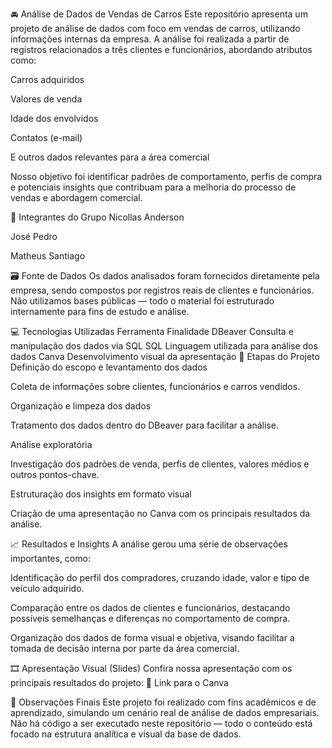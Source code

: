 🚘 Análise de Dados de Vendas de Carros
Este repositório apresenta um projeto de análise de dados com foco em vendas de carros, utilizando informações internas da empresa. A análise foi realizada a partir de registros relacionados a três clientes e funcionários, abordando atributos como:

Carros adquiridos

Valores de venda

Idade dos envolvidos

Contatos (e-mail)

E outros dados relevantes para a área comercial

Nosso objetivo foi identificar padrões de comportamento, perfis de compra e potenciais insights que contribuam para a melhoria do processo de vendas e abordagem comercial.

👥 Integrantes do Grupo
Nicollas Anderson

José Pedro

Matheus Santiago

🗃️ Fonte de Dados
Os dados analisados foram fornecidos diretamente pela empresa, sendo compostos por registros reais de clientes e funcionários. Não utilizamos bases públicas — todo o material foi estruturado internamente para fins de estudo e análise.

💻 Tecnologias Utilizadas
Ferramenta	Finalidade
DBeaver	Consulta e manipulação dos dados via SQL
SQL	Linguagem utilizada para análise dos dados
Canva	Desenvolvimento visual da apresentação
📌 Etapas do Projeto
Definição do escopo e levantamento dos dados

Coleta de informações sobre clientes, funcionários e carros vendidos.

Organização e limpeza dos dados

Tratamento dos dados dentro do DBeaver para facilitar a análise.

Análise exploratória

Investigação dos padrões de venda, perfis de clientes, valores médios e outros pontos-chave.

Estruturação dos insights em formato visual

Criação de uma apresentação no Canva com os principais resultados da análise.

📈 Resultados e Insights
A análise gerou uma série de observações importantes, como:

Identificação do perfil dos compradores, cruzando idade, valor e tipo de veículo adquirido.

Comparação entre os dados de clientes e funcionários, destacando possíveis semelhanças e diferenças no comportamento de compra.

Organização dos dados de forma visual e objetiva, visando facilitar a tomada de decisão interna por parte da área comercial.

🎞️ Apresentação Visual (Slides)
Confira nossa apresentação com os principais resultados do projeto:
🔗 Link para o Canva

📝 Observações Finais
Este projeto foi realizado com fins acadêmicos e de aprendizado, simulando um cenário real de análise de dados empresariais. Não há código a ser executado neste repositório — todo o conteúdo está focado na estrutura analítica e visual da base de dados.
